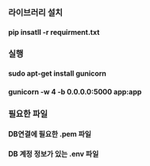 ### 라이브러리 설치
#### pip insatll -r requirment.txt
### 실행
#### sudo apt-get install gunicorn
#### gunicorn -w 4 -b 0.0.0.0:5000 app:app
### 필요한 파일
#### DB연결에 필요한 .pem 파일
#### DB 계정 정보가 있는 .env 파일